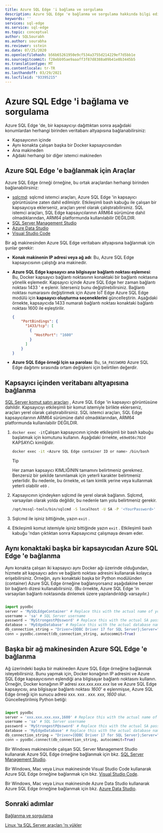 ```yaml
---
title: Azure SQL Edge 'i bağlama ve sorgulama
description: Azure SQL Edge 'e bağlanma ve sorgulama hakkında bilgi edinin.
keywords: ''
services: sql-edge
ms.service: sql-edge
ms.topic: conceptual
author: SQLSourabh
ms.author: sourabha
ms.reviewer: sstein
ms.date: 07/25/2020
ms.openlocfilehash: b56b65261950e9cf534a3755d214229ef7d5bb1e
ms.sourcegitcommit: f28ebb95ae9aaaff3f87d8388a09b41e0b3445b5
ms.translationtype: MT
ms.contentlocale: tr-TR
ms.lasthandoff: 03/29/2021
ms.locfileid: "93395215"
---
```

# <a name="connect-and-query-azure-sql-edge"></a>Azure SQL Edge 'i bağlama ve sorgulama

Azure SQL Edge 'de, bir kapsayıcıyı dağıttıktan sonra aşağıdaki konumlardan herhangi birinden veritabanı altyapısına bağlanabilirsiniz:

- Kapsayıcının içinde
- Aynı konakta çalışan başka bir Docker kapsayıcısından
- Ana makineden
- Ağdaki herhangi bir diğer istemci makineden

## <a name="tools-to-connect-to-azure-sql-edge"></a>Azure SQL Edge 'e bağlanmak için Araçlar

Azure SQL Edge örneği örneğine, bu ortak araçlardan herhangi birinden bağlanabilirsiniz:

* [sqlcmd](/sql/linux/sql-server-linux-setup-tools): sqlcmd istemci araçları, Azure SQL Edge 'in kapsayıcı görüntüsüne zaten dahil edilmiştir. Etkileşimli bash kabuğu ile çalışan bir kapsayıcıya eklerseniz, araçları yerel olarak çalıştırabilirsiniz. SQL istemci araçları, SQL Edge kapsayıcılarının ARM64 sürümüne dahil olmadıklarından, ARM64 platformunda kullanılabilir DEĞILDIR. 
* [SQL Server Management Studio](/sql/ssms/sql-server-management-studio-ssms)
* [Azure Data Studio](/sql/azure-data-studio/download-azure-data-studio)
* [Visual Studio Code](/sql/visual-studio-code/sql-server-develop-use-vscode)

Bir ağ makinesinden Azure SQL Edge veritabanı altyapısına bağlanmak için şunlar gerekir:

- **Konak makinenin IP adresi veya ağ adı**: Bu, Azure SQL Edge kapsayıcısının çalıştığı ana makinedir.
- **Azure SQL Edge kapsayıcı ana bilgisayar bağlantı noktası eşlemesi**: Bu, Docker kapsayıcı bağlantı noktasının konaktaki bir bağlantı noktasına yönelik eşlemedir. Kapsayıcı içinde Azure SQL Edge her zaman bağlantı noktası 1433 ' e eşlenir. İsterseniz bunu değiştirebilirsiniz. Bağlantı noktası numarasını değiştirmek için Azure IoT Edge Azure SQL Edge modülü için **kapsayıcı oluşturma seçeneklerini** güncelleştirin. Aşağıdaki örnekte, kapsayıcıda 1433 numaralı bağlantı noktası konaktaki bağlantı noktası 1600 ile eşleştirilir.

    ```JSON
    {
        "PortBindings": {
          "1433/tcp": [
            {
              "HostPort": "1600"
            }
          ]
        }
    }
    ```

- **Azure SQL Edge örneği Için sa parolası**: Bu, `SA_PASSWORD` Azure SQL Edge dağıtımı sırasında ortam değişkeni için belirtilen değerdir.

## <a name="connect-to-the-database-engine-from-within-the-container"></a>Kapsayıcı içinden veritabanı altyapısına bağlanma

[SQL Server komut satırı araçları](/sql/linux/sql-server-linux-setup-tools) , Azure SQL Edge 'in kapsayıcı görüntüsüne dahildir. Kapsayıcıyı etkileşimli bir komut istemiyle birlikte eklerseniz, araçları yerel olarak çalıştırabilirsiniz. SQL istemci araçları, SQL Edge kapsayıcılarının ARM64 sürümüne dahil olmadıklarından, ARM64 platformunda kullanılabilir DEĞILDIR. 

1. `docker exec -it`Çalışan kapsayıcının içinde etkileşimli bir bash kabuğu başlatmak için komutunu kullanın. Aşağıdaki örnekte, `e69e056c702d` KAPSAYıCı kimliğidir.

    ```bash
    docker exec -it <Azure SQL Edge container ID or name> /bin/bash
    ```

    > [!TIP]
    > Her zaman kapsayıcı KIMLIĞININ tamamını belirtmeniz gerekmez. Benzersiz bir şekilde tanımlamak için yeterli karakter belirtmeniz yeterlidir. Bu nedenle, bu örnekte, `e6` tam kimlik yerine veya kullanmak yeterli olabilir `e69` .

2. Kapsayıcının içindeyken sqlcmd ile yerel olarak bağlanın. Sqlcmd, varsayılan olarak yolda değildir, bu nedenle tam yolu belirtmeniz gerekir.

    ```bash
    /opt/mssql-tools/bin/sqlcmd -S localhost -U SA -P '<YourPassword>'
    ```

3. Sqlcmd ile işiniz bittiğinde, yazın `exit` .

4. Etkileşimli komut istemiyle işiniz bittiğinde yazın `exit` . Etkileşimli bash kabuğu 'ndan çıktıktan sonra Kapsayıcınız çalışmaya devam eder.

## <a name="connect-to-azure-sql-edge-from-another-container-on-the-same-host"></a>Aynı konaktaki başka bir kapsayıcıdan Azure SQL Edge 'e bağlanma

Aynı konakta çalışan iki kapsayıcı aynı Docker ağı üzerinde olduğundan, hizmete ait kapsayıcı adını ve bağlantı noktası adresini kullanarak kolayca erişebilirsiniz. Örneğin, aynı konaktaki başka bir Python modülünden (container) Azure SQL Edge örneğine bağlanıyorsanız aşağıdakine benzer bir bağlantı dizesi kullanabilirsiniz. (Bu örnekte, Azure SQL Edge 'in varsayılan bağlantı noktasında dinlemek üzere yapılandırıldığı varsayılır.)

```python

import pyodbc
server = 'MySQLEdgeContainer' # Replace this with the actual name of your SQL Edge Docker container
username = 'sa' # SQL Server username
password = 'MyStrongestP@ssword' # Replace this with the actual SA password from your deployment
database = 'MyEdgeDatabase' # Replace this with the actual database name from your deployment. If you do not have a database created, you can use Master database.
db_connection_string = "Driver={ODBC Driver 17 for SQL Server};Server=" + server + ";Database=" + database + ";UID=" + username + ";PWD=" + password + ";"
conn = pyodbc.connect(db_connection_string, autocommit=True)

```

## <a name="connect-to-azure-sql-edge-from-another-network-machine"></a>Başka bir ağ makinesinden Azure SQL Edge 'e bağlanma

Ağ üzerindeki başka bir makineden Azure SQL Edge örneğine bağlanmak isteyebilirsiniz. Bunu yapmak için, Docker konağının IP adresini ve Azure SQL Edge kapsayıcısının eşlendiği ana bilgisayar bağlantı noktasını kullanın. Örneğin, Docker konağının IP adresi *xxx.xxx.xxx.xxx* Ise ve Azure SQL Edge kapsayıcısı, ana bilgisayar bağlantı noktası *1600*' e eşlenmişse, Azure SQL Edge örneği için sunucu adresi xxx. xxx *. xxx. xxx, 1600* olur. Güncelleştirilmiş Python betiği:

```python

import pyodbc
server = 'xxx.xxx.xxx.xxx,1600' # Replace this with the actual name of your SQL Edge Docker container
username = 'sa' # SQL Server username
password = 'MyStrongestP@ssword' # Replace this with the actual SA password from your deployment
database = 'MyEdgeDatabase' # Replace this with the actual database name from your deployment. If you do not have a database created, you can use Master database.
db_connection_string = "Driver={ODBC Driver 17 for SQL Server};Server=" + server + ";Database=" + database + ";UID=" + username + ";PWD=" + password + ";"
conn = pyodbc.connect(db_connection_string, autocommit=True)

```

Bir Windows makinesinde çalışan SQL Server Management Studio kullanarak Azure SQL Edge örneğine bağlanmak için bkz. [SQL Server Management Studio](/sql/linux/sql-server-linux-manage-ssms).

Bir Windows, Mac veya Linux makinesinde Visual Studio Code kullanarak Azure SQL Edge örneğine bağlanmak için bkz. [Visual Studio Code](/sql/visual-studio-code/sql-server-develop-use-vscode).

Bir Windows, Mac veya Linux makinesinde Azure Data Studio kullanarak Azure SQL Edge örneğine bağlanmak için bkz. [Azure Data Studio](/sql/azure-data-studio/quickstart-sql-server).

## <a name="next-steps"></a>Sonraki adımlar

[Bağlanma ve sorgulama](/sql/linux/sql-server-linux-configure-docker#connect-and-query)

[Linux 'ta SQL Server araçları 'nı yükler](/sql/linux/sql-server-linux-setup-tools)
